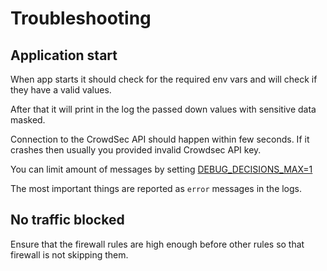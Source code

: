 # Troubleshooting

## Application start

When app starts it should check for the required env vars and will check if
they have a valid values.

After that it will print in the log the passed down values
with sensitive data masked.

Connection to the CrowdSec API should happen within few seconds.
If it crashes then usually you provided invalid Crowdsec API key.

You can limit amount of messages by setting [DEBUG_DECISIONS_MAX=1](config.bouncer.md#debug_decisions_max)

The most important things are reported as `error` messages in the logs.

## No traffic blocked

Ensure that the firewall rules are high enough before other rules so that firewall
is not skipping them.

